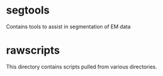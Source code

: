 segtools
===================

Contains tools to assist in segmentation of EM data

rawscripts
==========

This directory contains scripts pulled from various directories.  
